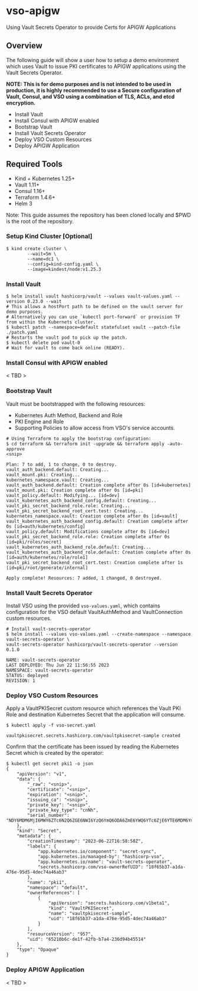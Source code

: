 # vso-apigw
Using Vault Secrets Operator to provide Certs for APIGW Applications

## Overview
The following guide will show a user how to setup a demo environment which uses Vault to issue PKI
certificates to APIGW applications using the Vault Secrets Operator.

**NOTE: This is for demo purposes and is not intended to be used in production, it is highly recommended
to use a Secure configuration of Vault, Consul, and VSO using a combination of TLS, ACLs, and etcd encryption.**

* Install Vault
* Install Consul with APIGW enabled
* Bootstrap Vault
* Install Vault Secrets Operator
* Deploy VSO Custom Resources
* Deploy APIGW Application


## Required Tools
* Kind + Kubernetes 1.25+
* Vault 1.11+
* Consul 1.16+
* Terraform 1.4.6+
* Helm 3

Note: This guide assumes the repository has been cloned locally and $PWD is the root of the repository.
### Setup Kind Cluster [Optional]
```shell
$ kind create cluster \
        --wait=5m \
        --name=dc1 \
        --config=kind-config.yaml \
        --image=kindest/node:v1.25.3
```

### Install Vault
```shell
$ helm install vault hashicorp/vault --values vault-values.yaml --version 0.23.0 --wait
# This allows a hostPort path to be defined on the vault server for demo purposes.
# Alternatively you can use `kubectl port-forward` or provision TF from within the Kubernets cluster.
$ kubectl patch --namespace=default statefulset vault --patch-file ./patch.yaml
# Restarts the vault pod to pick up the patch.
$ kubectl delete pod vault-0
# Wait for vault to come back online (READY).
```

### Install Consul with APIGW enabled
< TBD >

### Bootstrap Vault
Vault must be bootstrapped with the following resources:
* Kubernetes Auth Method, Backend and Role
* PKI Engine and Role
* Supporting Policies to allow access from VSO's service accounts.

```shell
# Using Terraform to apply the bootstrap configuration:
$ cd terraform && terraform init -upgrade && terraform apply -auto-approve
<snip>

Plan: 7 to add, 1 to change, 0 to destroy.
vault_auth_backend.default: Creating...
vault_mount.pki: Creating...
kubernetes_namespace.vault: Creating...
vault_auth_backend.default: Creation complete after 0s [id=kubernetes]
vault_mount.pki: Creation complete after 0s [id=pki]
vault_policy.default: Modifying... [id=dev]
vault_kubernetes_auth_backend_config.default: Creating...
vault_pki_secret_backend_role.role: Creating...
vault_pki_secret_backend_root_cert.test: Creating...
kubernetes_namespace.vault: Creation complete after 0s [id=vault]
vault_kubernetes_auth_backend_config.default: Creation complete after 0s [id=auth/kubernetes/config]
vault_policy.default: Modifications complete after 0s [id=dev]
vault_pki_secret_backend_role.role: Creation complete after 0s [id=pki/roles/secret]
vault_kubernetes_auth_backend_role.default: Creating...
vault_kubernetes_auth_backend_role.default: Creation complete after 0s [id=auth/kubernetes/role/role1]
vault_pki_secret_backend_root_cert.test: Creation complete after 1s [id=pki/root/generate/internal]

Apply complete! Resources: 7 added, 1 changed, 0 destroyed.
```

### Install Vault Secrets Operator
Install VSO using the provided `vso-values.yaml`, which contains configuration for the VSO default
VaultAuthMethod and VaultConnection custom resources.

```shell
# Install vault-secrets-operator
$ helm install --values vso-values.yaml --create-namespace --namespace vault-secrets-operator \
vault-secrets-operator hashicorp/vault-secrets-operator --version 0.1.0

NAME: vault-secrets-operator
LAST DEPLOYED: Thu Jun 22 11:56:55 2023
NAMESPACE: vault-secrets-operator
STATUS: deployed
REVISION: 1
```

### Deploy VSO Custom Resources
Apply a VaultPKISecret custom resource which references the Vault PKI Role and destination Kubernetes Secret that
the application will consume.

```shell
$ kubectl apply -f vso-secret.yaml

vaultpkisecret.secrets.hashicorp.com/vaultpkisecret-sample created
```

Confirm that the certificate has been issued by reading the Kubernetes Secret which is created
by the operator:
```shell
$ kubectl get secret pki1 -o json
{
    "apiVersion": "v1",
    "data": {
        "_raw": "<snip>",
        "certificate": "<snip>",
        "expiration": "<snip>",
        "issuing_ca": "<snip>",
        "private_key": "<snip>",
        "private_key_type": "cnNh",
        "serial_number": "NDY6MDM6MjI6MWY6ZTc6N2Q6ZGE6NWI6YzQ6YmQ6ODA6ZmE6YWQ6YTc6ZjE6YTE6MDM6YmI6ODc6N2M="
    },
    "kind": "Secret",
    "metadata": {
        "creationTimestamp": "2023-06-22T16:58:58Z",
        "labels": {
            "app.kubernetes.io/component": "secret-sync",
            "app.kubernetes.io/managed-by": "hashicorp-vso",
            "app.kubernetes.io/name": "vault-secrets-operator",
            "secrets.hashicorp.com/vso-ownerRefUID": "18f65b37-a1da-476e-95d5-4dec74a46ab3"
        },
        "name": "pki1",
        "namespace": "default",
        "ownerReferences": [
            {
                "apiVersion": "secrets.hashicorp.com/v1beta1",
                "kind": "VaultPKISecret",
                "name": "vaultpkisecret-sample",
                "uid": "18f65b37-a1da-476e-95d5-4dec74a46ab3"
            }
        ],
        "resourceVersion": "957",
        "uid": "65210b6c-de1f-42fb-b7a4-236d94b45514"
    },
    "type": "Opaque"
}
```

### Deploy APIGW Application

< TBD >